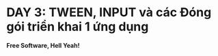 # DAY 3: TWEEN, INPUT và các Đóng gói triển khai 1 ứng dụng



**Free Software, Hell Yeah!**

[//]: # (These are reference links used in the body of this note and get stripped out when the markdown processor does its job. There is no need to format nicely because it shouldn't be seen. Thanks)

